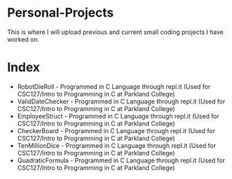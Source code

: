 # Personal-Projects
This is where I will upload previous and current small coding projects I have worked on.

# Index
- RobotDieRoll - Programmed in C Language through repl.it (Used for CSC127/Intro to Programming in C at Parkland College)
- ValidDateChecker - Programmed in C Language through repl.it (Used for CSC127/Intro to Programming in C at Parkland College)
- EmployeeStruct - Programmed in C Language through repl.it (Used for CSC127/Intro to Programming in C at Parkland College)
- CheckerBoard - Programmed in C Language through repl.it (Used for CSC127/Intro to Programming in C at Parkland College)
- TenMillionDice - Programmed in C Language through repl.it (Used for CSC127/Intro to Programming in C at Parkland College)
- QuadraticFormula - Programmed in C Language through repl.it (Used for CSC127/Intro to Programming in C at Parkland College)
